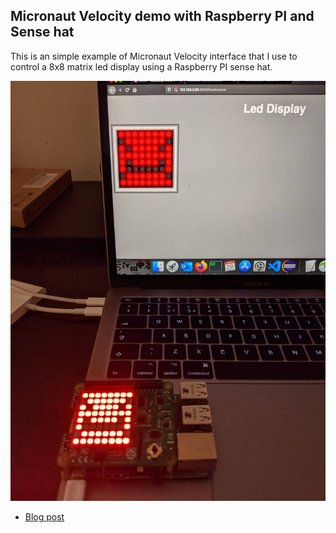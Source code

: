 ## Micronaut Velocity demo with Raspberry PI and Sense hat

This is an simple example of Micronaut Velocity interface that I use to control a 8x8 matrix led display using a Raspberry PI sense hat.

![Demo](pictures/micronaut_velocity.jpg)

- [Blog post](http://www.igfasouza.com/blog/micronaut-velocity-with-raspberry-pi/)
